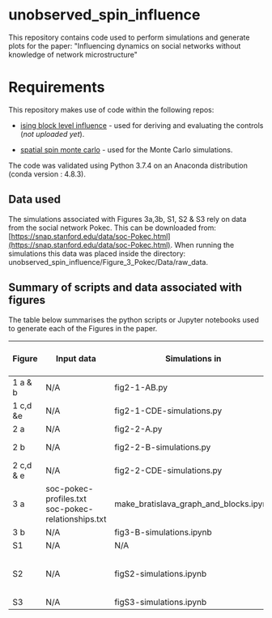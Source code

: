 # unobserved_spin_influence

This repository contains code used to perform simulations and generate plots for the paper: "Influencing dynamics on social networks without knowledge of network microstructure"

# Requirements

This repository makes use of code within the following repos:

- [ising block level influence](https://github.com/MGarrod1/ising_block_level_influence) - used for deriving and evaluating the controls (*not uploaded yet*).

- [spatial spin monte carlo](https://github.com/MGarrod1/spatial_spin_monte_carlo) - used for the Monte Carlo simulations.

The code was validated using Python 3.7.4 on an Anaconda distribution (conda version : 4.8.3).

## Data used

The simulations associated with Figures 3a,3b, S1, S2 & S3 rely on data from the social network Pokec. This can be downloaded from: [https://snap.stanford.edu/data/soc-Pokec.html](https://snap.stanford.edu/data/soc-Pokec.html). When running the simulations this data was placed inside the directory: unobserved\_spin\_influence/Figure\_3\_Pokec/Data/raw\_data.

## Summary of scripts and data associated with figures

The table below summarises the python scripts or Jupyter notebooks used to generate each of the Figures in the paper.

| Figure    | Input data                                          | Simulations in                          | Output data                                                                               | Plots made in                           | Time taken for simulations          |
|-----------|-----------------------------------------------------|-----------------------------------------|-------------------------------------------------------------------------------------------|-----------------------------------------|-------------------------------------|
| 1 a & b   | N/A                                                 | fig2-1-AB.py                            | N/A                                                                                       | fig2-1-AB.py                            | < 2 mins                            |
| 1 c,d &e  | N/A                                                 | fig2-1-CDE-simulations.py               | two_block_markup_data_spins1-0_bf_0-5.csv                                                 | fig2-1-CDE-plots.py                     | 2 H 15 mins                         |
| 2 a       | N/A                                                 | fig2-2-A.py                             | N/A                                                                                       | fig2-2-A.py                             | Seconds                             |
| 2 b       | N/A                                                 | fig2-2-B-simulations.py                 | block_level_phase_data.csv, full_MF_phase_data.csv, MC_phase_data.csv                     | three_block_phase_diagram.ipynb         |  5H in total                        |
| 2 c,d & e | N/A                                                 | fig2-2-CDE-simulations.py               | three_block_sus_data.csv                                                                  | fig2-2-CDE-plots.ipynb                  | < 1 min                             |
| 3 a       | soc-pokec-profiles.txt soc-pokec-relationships.txt  | make_bratislava_graph_and_blocks.ipynb  | bratislava_profiles.csv Bratislava_graph.graphmlBratislava_coupling.graphmlblock_info.csv | make_bratislava_graph_and_blocks.ipynb  | Minutes                             |
| 3 b       | N/A                                                 | fig3-B-simulations.ipynb                | Pokec_control_eval_data_new.csv                                                           | fig3-B-plots.ipynb                      | 8 H                                 |
| S1        | N/A                                                 | N/A                                     | N/A                                                                                       | figS1-plots.ipynb                       | Seconds                             |
| S2        | N/A                                                 | figS2-simulations.ipynb                 | Pokec_phase_diagram_data.csv                                                              | figS2-plots.ipynb                       | 2H 40 mins running this on 07/10/20 |
| S3        | N/A                                                 | figS3-simulations.ipynb                 | snapshot_as_sampfrac_data_grad_1-0.csv                                                    | figS3-plots.ipynb                       |                                     |
